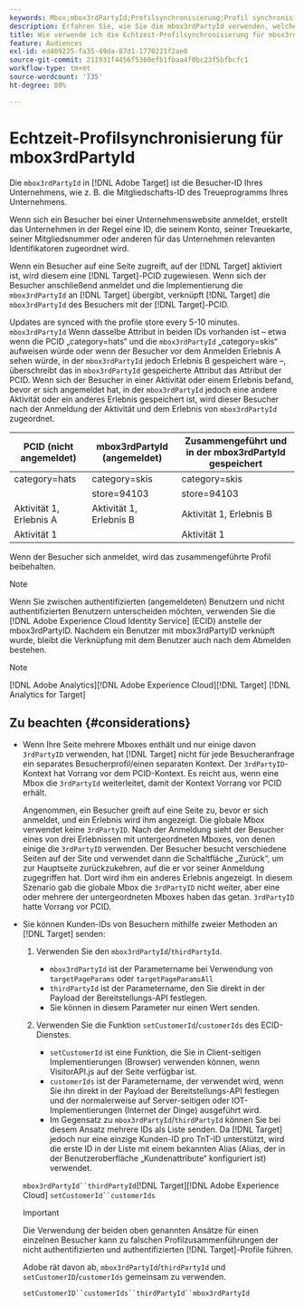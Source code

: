 ```yaml
---
keywords: Mbox;mbox3rdPartyId;Profilsynchronisierung;Profil synchronisieren
description: Erfahren Sie, wie Sie die mbox3rdPartyId verwenden, welche die Besucher-ID Ihres Unternehmens darstellt, z. B. die Mitgliedschafts-ID oder das Treueprogramm Ihres Unternehmens.
title: Wie verwende ich die Echtzeit-Profilsynchronisierung für mbox3rdPartyId?
feature: Audiences
exl-id: ed409225-fa35-49da-87d1-1770221f2ae0
source-git-commit: 211931f4456f5360efb1fbaa4f0bc23f5bfbcfc1
workflow-type: tm+mt
source-wordcount: '735'
ht-degree: 80%

---
```


# Echtzeit-Profilsynchronisierung für mbox3rdPartyId

Die `mbox3rdPartyId` in [!DNL Adobe Target] ist die Besucher-ID Ihres Unternehmens, wie z. B. die Mitgliedschafts-ID des Treueprogramms Ihres Unternehmens.

Wenn sich ein Besucher bei einer Unternehmenswebsite anmeldet, erstellt das Unternehmen in der Regel eine ID, die seinem Konto, seiner Treuekarte, seiner Mitgliedsnummer oder anderen für das Unternehmen relevanten Identifikatoren zugeordnet wird.

Wenn ein Besucher auf eine Seite zugreift, auf der [!DNL Target] aktiviert ist, wird diesem eine [!DNL Target]-PCID zugewiesen. Wenn sich der Besucher anschließend anmeldet und die Implementierung die `mbox3rdPartyId` an [!DNL Target] übergibt, verknüpft [!DNL Target] die `mbox3rdPartyId` des Besuchers mit der [!DNL Target]-PCID.

Updates are synced with the profile store every 5-10 minutes. `mbox3rdPartyId` Wenn dasselbe Attribut in beiden IDs vorhanden ist – etwa wenn die PCID „category=hats“ und die `mbox3rdPartyId` „category=skis“ aufweisen würde oder wenn der Besucher vor dem Anmelden Erlebnis A sehen würde, in der `mbox3rdPartyId` jedoch Erlebnis B gespeichert wäre –, überschreibt das in `mbox3rdPartyId` gespeicherte Attribut das Attribut der PCID. Wenn sich der Besucher in einer Aktivität oder einem Erlebnis befand, bevor er sich angemeldet hat, in der `mbox3rdPartyId` jedoch eine andere Aktivität oder ein anderes Erlebnis gespeichert ist, wird dieser Besucher nach der Anmeldung der Aktivität und dem Erlebnis von `mbox3rdPartyId` zugeordnet.

| PCID (nicht angemeldet) | mbox3rdPartyId (angemeldet) | Zusammengeführt und in der mbox3rdPartyId gespeichert |
|---|---|---|
| category=hats | category=skis | category=skis |
|  | store=94103 | store=94103 |
| Aktivität 1, Erlebnis A | Aktivität 1, Erlebnis B | Aktivität 1, Erlebnis B |
| Aktivität 1 |  | Aktivität 1 |

Wenn der Besucher sich anmeldet, wird das zusammengeführte Profil beibehalten.

>[!NOTE]
>
>Wenn Sie zwischen authentifizierten (angemeldeten) Benutzern und nicht authentifizierten Benutzern unterscheiden möchten, verwenden Sie die [!DNL Adobe Experience Cloud Identity Service] (ECID) anstelle der mbox3rdPartyID. Nachdem ein Benutzer mit mbox3rdPartyID verknüpft wurde, bleibt die Verknüpfung mit dem Benutzer auch nach dem Abmelden bestehen.

>[!NOTE]
>
>[!DNL Adobe Analytics][!DNL Adobe Experience Cloud][!DNL Target] [!DNL Analytics for Target]

## Zu beachten {#considerations}

* Wenn Ihre Seite mehrere Mboxes enthält und nur einige davon `3rdPartyID` verwenden, hat [!DNL Target] nicht für jede Besucheranfrage ein separates Besucherprofil/einen separaten Kontext. Der `3rdPartyID`-Kontext hat Vorrang vor dem PCID-Kontext. Es reicht aus, wenn eine Mbox die `3rdPartyId` weiterleitet, damit der Kontext Vorrang vor PCID erhält.

   Angenommen, ein Besucher greift auf eine Seite zu, bevor er sich anmeldet, und ein Erlebnis wird ihm angezeigt. Die globale Mbox verwendet keine `3rdPartyID`. Nach der Anmeldung sieht der Besucher eines von drei Erlebnissen mit untergeordneten Mboxes, von denen einige die `3rdPartyID` verwenden. Der Besucher besucht verschiedene Seiten auf der Site und verwendet dann die Schaltfläche „Zurück“, um zur Hauptseite zurückzukehren, auf die er vor seiner Anmeldung zugegriffen hat. Dort wird ihm ein anderes Erlebnis angezeigt. In diesem Szenario gab die globale Mbox die `3rdPartyID` nicht weiter, aber eine oder mehrere der untergeordneten Mboxes haben das getan. `3rdPartyID` hatte Vorrang vor PCID.

* Sie können Kunden-IDs von Besuchern mithilfe zweier Methoden an [!DNL Target] senden:

   1. Verwenden Sie den `mbox3rdPartyId`/`thirdPartyId`.

      * `mbox3rdPartyId` ist der Parametername bei Verwendung von `targetPageParams` oder `targetPageParamsAll`
      * `thirdPartyId` ist der Parametername, den Sie direkt in der Payload der Bereitstellungs-API festlegen.
      * Sie können in diesem Parameter nur einen Wert senden.
   1. Verwenden Sie die Funktion `setCustomerId`/`customerIds` des ECID-Dienstes.

      * `setCustomerId` ist eine Funktion, die Sie in Client-seitigen Implementierungen (Browser) verwenden können, wenn VisitorAPI.js auf der Seite verfügbar ist.
      * `customerIds` ist der Parametername, der verwendet wird, wenn Sie ihn direkt in der Payload der Bereitstellungs-API festlegen und der normalerweise auf Server-seitigen oder IOT-Implementierungen (Internet der Dinge) ausgeführt wird.
      * Im Gegensatz zu `mbox3rdPartyId`/`thirdPartyId` können Sie bei diesem Ansatz mehrere IDs als Liste senden. Da [!DNL Target] jedoch nur eine einzige Kunden-ID pro TnT-ID unterstützt, wird die erste ID in der Liste mit einem bekannten Alias (Alias, der in der Benutzeroberfläche „Kundenattribute“ konfiguriert ist) verwendet.

   `mbox3rdPartyId``thirdPartyId`[!DNL Target][!DNL Adobe Experience Cloud] `setCustomerId``customerIds`

   >[!IMPORTANT]
   >
   > Die Verwendung der beiden oben genannten Ansätze für einen einzelnen Besucher kann zu falschen Profilzusammenführungen der nicht authentifizierten und authentifizierten [!DNL Target]-Profile führen.
   >
   >Adobe rät davon ab, `mbox3rdPartyId`/`thirdPartyId` und `setCustomerID`/`customerIds` gemeinsam zu verwenden.
   >
   >`setCustomerID``customerIds``thirdPartyId``mbox3rdPartyId`

